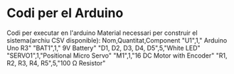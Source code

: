# Codi per el Arduino

Codi per executar en l'arduino
Material necessari per construir el sistema(archiu CSV disponible): 
Nom,Quantitat,Component
"U1",1," Arduino Uno R3"
"BAT1",1," 9V Battery"
"D1, D2, D3, D4, D5",5,"White LED"
"SERVO1",1,"Positional Micro Servo"
"M1",1,"16 DC Motor with Encoder"
"R1, R2, R3, R4, R5",5,"100 Ω Resistor"
